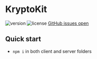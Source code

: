 # KryptoKit

![version](https://img.shields.io/badge/version-1.2.0-blue.svg) ![license](https://img.shields.io/badge/license-MIT-blue.svg) [GitHub issues open](https://github.com/Matt-Mckenna-26/Crypto-Group-Proj/issues)

## Quick start

- `npm i` in both client and server folders

